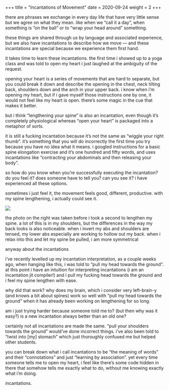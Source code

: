 +++
title = "Incantations of Movement"
date = 2020-09-24
weight = 2
+++

there are phrases we exchange in every day life that have very little sense but we agree on what they mean. like when we “call it a day”, when something is “on the ball” or to “wrap your head around” something. 

these things are shared through us by language and associated experience, but we also have incantations to describe how we move — and these incantations are special because we experience them first hand. 

it takes time to learn these incantations. the first time i showed up to a yoga class and was told to open my heart i just laughed at the ambiguity of the request. 

opening your heart is a series of movements that are hard to separate, but you could break it down and describe the opening in the chest, neck tilting back, shoulders down and the arch in your upper back. i know when i’m opening my heart, but if i gave myself those instructions one by one, it would not feel like my heart is open. there’s some magic in the cue that makes it better. 

but i think “lengthening your spine” is also an incantation, even though it’s completely physiological whereas “open your heart” is packaged into a metaphor of sorts. 

it is still a fucking incantation because it’s not the same as “wiggle your right thumb”. it’s something that you will do incorrectly the first time you try because you have no idea what it means. i googled instructions for a basic spine elongation exercise and it’s one hundred and fifty words, and uses incantations like “contracting your abdominals and then releasing your body”. 

so how do you know when you’re successfully executing the incantation? do you feel it? does someone have to tell you? can you see it? i have experienced all these options. 

sometimes i just feel it, the movement feels good, different, productive. with my spine lengthening, i actually could see it. 

![](../../img/movement/upsidedown.png)

the photo on the right was taken before i took a second to lengthen my spine. a lot of this is in my shoulders, but the differences in the way my back looks is also noticeable. when i invert my abs and shoulders are tensed, my lower abs especially are working to hollow out my back. when i relax into this and let my spine be pulled, i am more symmetrical

anyway about the incantations

i’ve recently levelled up my incantation interpretation, as a couple weeks ago, when hanging like this, i was told to “pull my head towards the ground”. at this point i have an intuition for interpreting incantations (i am an incantation jit compiler!) and i pull my fucking head towards the ground and i feel my spine lengthen with ease.

why did that work? why does my brain, which i consider very left-brain-y (and knows a bit about spines) work so well with “pull my head towards the ground” when it has already been working on lengthening for so long.

am i just trying harder because someone told me to? (but then why was it easy?) is a new incantation always better than an old one? 

certainly not all incantations are made the same. “pull your shoulders towards the ground” would’ve done incorrect things. i’ve also been told to “twist into [my] stomach” which just thoroughly confused me but helped other students. 

you can break down what i call incantations to be “the meaning of words” and their “connotations” and just “learning by association”. yet every time someone tells me to open my heart, i feel like there’s some code hidden in there that somehow tells me exactly what to do, without me knowing exactly what i’m doing. 

incantations. 

